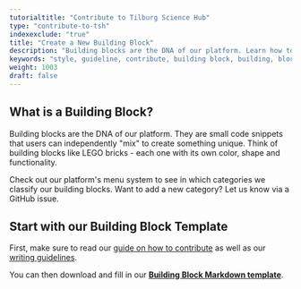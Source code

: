 ```yaml
---
tutorialtitle: "Contribute to Tilburg Science Hub"
type: "contribute-to-tsh"
indexexclude: "true"
title: "Create a New Building Block"
description: "Building blocks are the DNA of our platform. Learn how to create a new one."
keywords: "style, guideline, contribute, building block, building, block"
weight: 1003
draft: false
---
```


## What is a Building Block?

Building blocks are the DNA of our platform. They are small code snippets that users can independently "mix" to create something unique. Think of building blocks like LEGO bricks - each one with its own color, shape and functionality.

Check out our platform's menu system to see in which categories we classify our building blocks. Want to add a new category? Let us know via a GitHub issue.

## Start with our Building Block Template

First, make sure to read our [guide on how to contribute](../contribute) as well as our [writing guidelines](../style-guide).

You can then download and fill in our **[Building Block Markdown template](https://raw.githubusercontent.com/tilburgsciencehub/tsh-website/master/content/building-blocks/share-your-results-and-project/contribute-to-tilburg-science-hub/building-block-shell.md)**.

